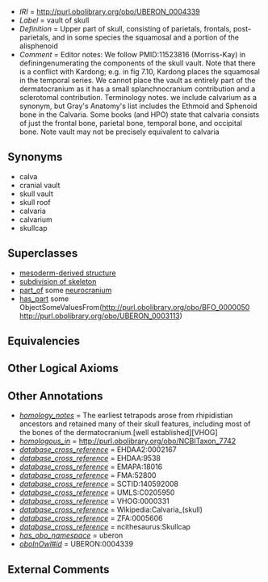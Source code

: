  * *IRI* = http://purl.obolibrary.org/obo/UBERON_0004339
 * *Label* = vault of skull
 * *Definition* = Upper part of skull, consisting of parietals, frontals, post-parietals, and in some species the squamosal and a portion of the alisphenoid
 * *Comment* = Editor notes: We follow PMID:11523816 (Morriss-Kay) in definingenumerating the components of the skull vault. Note that there is a conflict with Kardong; e.g. in fig 7.10, Kardong places the squamosal in the temporal series. We cannot place the vault as entirely part of the dermatocranium as it has a small splanchnocranium contribution and a sclerotomal contribution. Terminology notes. we include calvarium as a synonym, but Gray's Anatomy's list includes the Ethmoid and Sphenoid bone in the Calvaria. Some books (and HPO) state that calvaria consists of just the frontal bone, parietal bone, temporal bone, and occipital bone. Note vault may not be precisely equivalent to calvaria

## Synonyms

 * calva
 * cranial vault
 * skull vault
 * skull roof
 * calvaria
 * calvarium
 * skullcap

## Superclasses

 * [mesoderm-derived structure](../../UBERON/20/UBERON_0004120.md)
 * [subdivision of skeleton](../../UBERON/12/UBERON_0010912.md)
 * [part_of](../../BFO/50/BFO_0000050.md) some [neurocranium](../../UBERON/03/UBERON_0001703.md)
 * [has_part](../../BFO/51/BFO_0000051.md) some ObjectSomeValuesFrom(<http://purl.obolibrary.org/obo/BFO_0000050> <http://purl.obolibrary.org/obo/UBERON_0003113>)

## Equivalencies


## Other Logical Axioms


## Other Annotations

 * *[homology_notes](../../UBPROP/03/UBPROP_0000003.md)* = The earliest tetrapods arose from rhipidistian ancestors and retained many of their skull features, including most of the bones of the dermatocranium.[well established][VHOG]
 * *[homologous_in](../../core#homologous/in/core#homologous_in.md)* = http://purl.obolibrary.org/obo/NCBITaxon_7742
 * *[database_cross_reference](../../ef/oboInOwl#hasDbXref.md)* = EHDAA2:0002167
 * *[database_cross_reference](../../ef/oboInOwl#hasDbXref.md)* = EHDAA:9538
 * *[database_cross_reference](../../ef/oboInOwl#hasDbXref.md)* = EMAPA:18016
 * *[database_cross_reference](../../ef/oboInOwl#hasDbXref.md)* = FMA:52800
 * *[database_cross_reference](../../ef/oboInOwl#hasDbXref.md)* = SCTID:140592008
 * *[database_cross_reference](../../ef/oboInOwl#hasDbXref.md)* = UMLS:C0205950
 * *[database_cross_reference](../../ef/oboInOwl#hasDbXref.md)* = VHOG:0000331
 * *[database_cross_reference](../../ef/oboInOwl#hasDbXref.md)* = Wikipedia:Calvaria_(skull)
 * *[database_cross_reference](../../ef/oboInOwl#hasDbXref.md)* = ZFA:0005606
 * *[database_cross_reference](../../ef/oboInOwl#hasDbXref.md)* = ncithesaurus:Skullcap
 * *[has_obo_namespace](../../ce/oboInOwl#hasOBONamespace.md)* = uberon
 * *[oboInOwl#id](../../id/oboInOwl#id.md)* = UBERON:0004339

## External Comments

